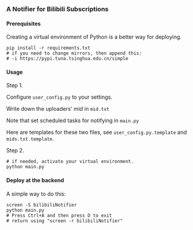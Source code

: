### A Notifier for Bilibili Subscriptions

#### Prerequisites
Creating a virtual environment of Python is a better way for deploying.
``` shell
pip install -r requirements.txt
# if you need to change mirrors, then append this:
# -i https://pypi.tuna.tsinghua.edu.cn/simple
```
#### Usage
Step 1. 

Configure `user_config.py` to your settings.

Write down the uploaders' mid in `mid.txt`

Note that set scheduled tasks for notifying in `main.py`

Here are templates for these two files, see `user_config.py.template` and `mids.txt.template`.


Step 2. 
``` shell
# if needed, activate your virtual environment.
python main.py
```

#### Deploy at the backend
A simple way to do this:
``` shell
screen -S bilibiliNotifier
python main.py
# Press Ctrl+A and then press D to exit
# return using "screen -r bilibiliNotifier"
```
